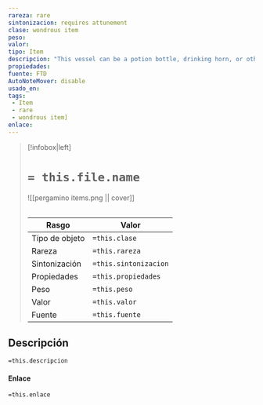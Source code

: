 ```yaml
---
rareza: rare
sintonizacion: requires attunement
clase: wondrous item
peso: 
valor: 
tipo: Item
descripcion: "This vessel can be a potion bottle, drinking horn, or other container meant to hold a liquid.As a bonus action, if the vessel is empty, you can speak the command word to fill the vessel with one of the following (your choice): ale, olive oil, mead, a potion of healing, a potion of greater healing, a potion of climbing, or a potion of fire breath. Once this property is used, it can&#x27;t be used until the next dawn. A potion you create in this way loses its magical properties if it isn&#x27;t imbibed within 24 hours."
propiedades: 
fuente: FTD
AutoNoteMover: disable
usado_en:  
tags: 
 - Item
 - rare
 - wondrous item]
enlace: 
---
```


> [!infobox|left]
>  # `= this.file.name`
> ![[pergamino items.png || cover]]
> ######   
> |Rasgo | Valor |
> | --- | --- |
> | Tipo de objeto| `=this.clase`|
>  | Rareza| `=this.rareza`|
> | Sintonización | `=this.sintonizacion` |
> | Propiedades | `=this.propiedades` |
>  | Peso | `=this.peso` |
> | Valor | `=this.valor` |
> | Fuente | `=this.fuente` |


## Descripción
`=this.descripcion`

#### Enlace
`=this.enlace`